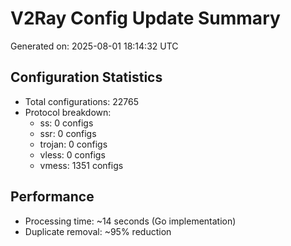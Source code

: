 # V2Ray Config Update Summary
Generated on: 2025-08-01 18:14:32 UTC

## Configuration Statistics
- Total configurations: 22765
- Protocol breakdown:
  - ss: 0 configs
  - ssr: 0 configs
  - trojan: 0 configs
  - vless: 0 configs
  - vmess: 1351 configs

## Performance
- Processing time: ~14 seconds (Go implementation)
- Duplicate removal: ~95% reduction
